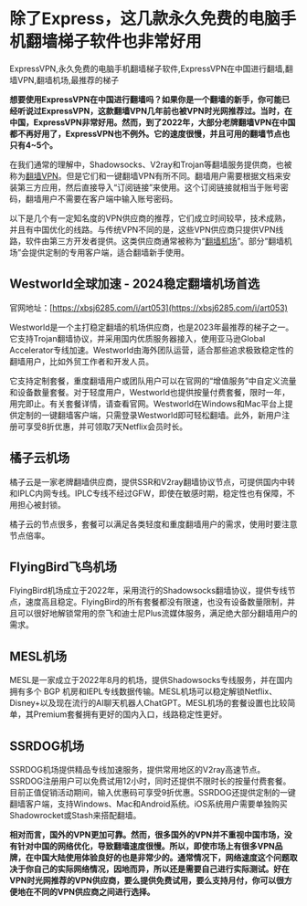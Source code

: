 # 除了Express，这几款永久免费的电脑手机翻墙梯子软件也非常好用
ExpressVPN,永久免费的电脑手机翻墙梯子软件,ExpressVPN在中国进行翻墙,翻墙VPN,翻墙机场,最推荐的梯子

**想要使用ExpressVPN在中国进行翻墙吗？如果你是一个翻墙的新手，你可能已经听说过ExpressVPN，这款翻墙VPN几年前也被VPN时光网推荐过。当时，在中国，ExpressVPN非常好用。然而，到了2022年，大部分老牌翻墙VPN在中国都不再好用了，ExpressVPN也不例外。它的速度很慢，并且可用的翻墙节点也只有4~5个。**

在我们通常的理解中，Shadowsocks、V2ray和Trojan等翻墙服务提供商，也被称为[翻墙VPN](https://www.firefox.net.cn/read.php?tid=218252&fid=15)。但是它们和一键翻墙VPN有所不同。翻墙用户需要根据文档来安装第三方应用，然后直接导入“订阅链接”来使用。这个订阅链接就相当于账号密码，翻墙用户不需要在客户端中输入账号密码。

以下是几个有一定知名度的VPN供应商的推荐，它们成立时间较早，技术成熟，并且有中国优化的线路。与传统VPN不同的是，这些VPN供应商只提供VPN线路，软件由第三方开发者提供。这类供应商通常被称为“[翻墙机场](https://www.firefox.net.cn/read.php?tid=218234&fid=15)”。部分“翻墙机场”会提供定制的专用客户端，适合翻墙新手使用。

## Westworld全球加速 - 2024稳定翻墙机场首选
官网地址：[https://xbsj6285.com/i/art053](https://xbsj6285.com/i/art053)

Westworld是一个主打稳定翻墙的机场供应商，也是2023年最推荐的梯子之一。它支持Trojan翻墙协议，并采用国内优质服务器接入，使用亚马逊Global Accelerator专线加速。Westworld由海外团队运营，适合那些追求极致稳定性的翻墙用户，比如外贸工作者和开发人员。

它支持定制套餐，重度翻墙用户或团队用户可以在官网的“增值服务”中自定义流量和设备数量套餐。对于轻度用户，Westworld也提供按量付费套餐，限时一年，用完即止。有关套餐详情，请查看官网。Westworld在Windows和Mac平台上提供定制的一键翻墙客户端，只需登录Westworld即可轻松翻墙。此外，新用户注册可享受8折优惠，并可领取7天Netflix会员时长。

## 橘子云机场
橘子云是一家老牌翻墙供应商，提供SSR和V2ray翻墙协议节点，可提供国内中转和IPLC内网专线。IPLC专线不经过GFW，即使在敏感时期，稳定性也有保障，不用担心被封锁。

橘子云的节点很多，套餐可以满足各类轻度和重度翻墙用户的需求，使用时要注意节点倍率。

## FlyingBird飞鸟机场
FlyingBird机场成立于2022年，采用流行的Shadowsocks翻墙协议，提供专线节点，速度高且稳定。FlyingBird的所有套餐都没有限速，也没有设备数量限制，并且可以很好地解锁常用的奈飞和迪士尼Plus流媒体服务，满足绝大部分翻墙用户的需求。

## MESL机场
MESL是一家成立于2022年8月的机场，提供Shadowsocks专线服务，并在国内拥有多个 BGP 机房和IEPL专线数据传输。MESL机场可以稳定解锁Netflix、Disney+以及现在流行的AI聊天机器人ChatGPT。MESL机场的套餐设置也比较简单，其Premium套餐拥有更好的国内入口，线路稳定性更好。

## SSRDOG机场
SSRDOG机场提供精品专线加速服务，提供常用地区的V2ray高速节点。SSRDOG注册用户可以免费试用12小时，同时还提供不限时长的按量付费套餐。目前正值促销活动期间，输入优惠码可享受9折优惠。SSRDOG还提供定制的一键翻墙客户端，支持Windows、Mac和Android系统。iOS系统用户需要单独购买Shadowrocket或Stash来搭配翻墙。

**相对而言，国外的VPN更加可靠。然而，很多国外的VPN并不重视中国市场，没有针对中国的网络优化，导致翻墙速度很慢。所以，即使市场上有很多VPN品牌，在中国大陆使用体验良好的也是非常少的。通常情况下，网络速度这个问题取决于你自己的实际网络情况，因地而异，所以还是需要自己进行实际测试。好在VPN时光网推荐的VPN供应商，要么提供免费试用，要么支持月付，你可以很方便地在不同的VPN供应商之间进行选择。**
